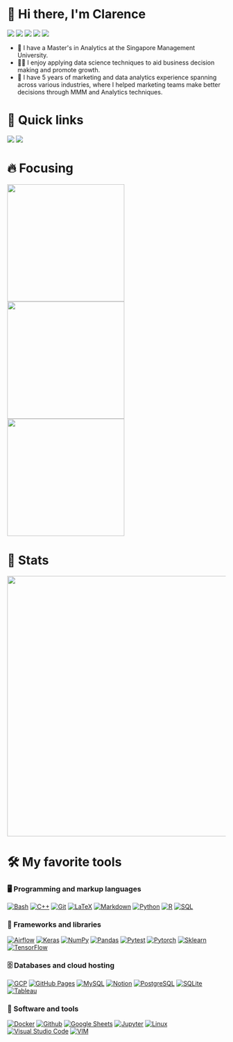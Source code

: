 <h1 align="left">👋 Hi there, I'm Clarence</h1>

<p align="left">
  <img src="https://img.shields.io/badge/analytics-34113F?style=for-the-badge">
  <img src="https://img.shields.io/badge/data%20science-535ECF?style=for-the-badge">
  <img src="https://img.shields.io/badge/machine%20learning-107E7D?style=for-the-badge">
  <img src="https://img.shields.io/badge/deep%20learning-E3B505?style=for-the-badge">
  <img src="https://img.shields.io/badge/nlp-CF539C?style=for-the-badge">
</p>

- 🔭 I have a Master's in Analytics at the Singapore Management University.
- 🧑‍💻 I enjoy applying data science techniques to aid business decision making and promote growth.
- 🌱 I have 5 years of marketing and data analytics experience spanning across various industries, where I helped marketing teams make better decisions through MMM and Analytics techniques.



# 🎯 Quick links 

<p align="left">
  <a href="https://csanry.github.io/" target="_blank"><img src="https://img.shields.io/badge/personal%20site-FF7E33?style=for-the-badge&logo=GitBook&logoColor=white"></a>
  <a href="https://www.linkedin.com/in/clarencesan/" target="_blank"><img src="https://img.shields.io/badge/linkedin-0077B5?style=for-the-badge&logo=linkedin&logoColor=white"></a>
</p>



# 🔥 Focusing  

<!-- Repo info cards - https://github.com/anuraghazra/github-readme-stats -->
<!-- Small repo cards (fork) - https://github.com/DenverCoder1/github-readme-stats -->

<p align="left">
  <a href="https://github.com/scikit-learn/scikit-learn/"><img width="270" src="https://github-readme-stats.vercel.app/api/pin/?username=scikit-learn&repo=scikit-learn&theme=prussian&hide_border=true&show_icons=true" alt=""></a>
  <a href="https://github.com/altair-viz/altair/"><img width="270" src="https://github-readme-stats.vercel.app/api/pin/?username=altair-viz&repo=altair&theme=prussian&hide_border=true&show_icons=true" alt=""></a>
  <a href="https://github.com/csanry/mlalgos/"><img width="270" src="https://github-readme-stats.vercel.app/api/pin/?username=csanry&repo=mlalgos&theme=prussian&hide_border=true&show_icons=true" alt=""></a>
</p>



# 📃 Stats

<!-- GitHub Readme Streak Stats - https://github.com/DenverCoder1/github-readme-streak-stats -->

<p align="center">
  <img width ="600" src="https://github-readme-streak-stats.herokuapp.com/?user=csanry&theme=prussian&hide_border=true">
</p>

<!-- Some badges are from https://github.com/Ileriayo/markdown-badges -->



# 🛠️ My favorite tools

### 🖥️ Programming and markup languages

<p>
    <a href="https://github.com/search?q=user%3Acsanry+language%3Abash"><img alt="Bash" src="https://img.shields.io/badge/Bash-121011.svg?logo=gnu-bash&logoColor=white"></a>
    <a href="https://github.com/search?q=user%3Acsanry+language%3Ac"><img alt="C++" src="https://img.shields.io/badge/C++-%2300599C.svg?logo=c%2B%2B&logoColor=white"></a>
    <a href="#"><img alt="Git" src="https://img.shields.io/badge/Git-F05033.svg?logo=git&logoColor=white"></a>
    <a href="https://github.com/search?q=user%3Acsanry+language%3Atex"><img alt="LaTeX" src="https://img.shields.io/badge/LaTeX-008080.svg?logo=LaTeX&logoColor=white"></a>
    <a href="https://github.com/search?q=user%3Acsanry+language%3Amarkdown"><img alt="Markdown" src="https://img.shields.io/badge/Markdown-000000.svg?logo=markdown&logoColor=white"></a>
    <a href="https://github.com/search?q=user%3Acsanry+language%3Apython"><img alt="Python" src="https://img.shields.io/badge/Python-14354C.svg?logo=python&logoColor=white"></a>
    <a href="https://github.com/search?q=user%3Acsanry+language%3Ar"><img alt="R" src="https://img.shields.io/badge/R-276DC3.svg?logo=r&logoColor=white"></a>
    <a href="https://github.com/search?q=user%3Acsanry+language%3Asql"><img alt="SQL" src="https://custom-icon-badges.herokuapp.com/badge/SQL-025E8C.svg?logo=database&logoColor=white"></a>
</p>

### 🧰 Frameworks and libraries

<p>
    <a href="#"><img alt="Airflow" src="https://img.shields.io/badge/Airflow-017CEE?logo=Apache%20Airflow&logoColor=white"></a>
    <a href="#"><img alt="Keras" src="https://img.shields.io/badge/Keras-D00000.svg?logo=Keras&logoColor=white"></a>
    <a href="#"><img alt="NumPy" src="https://img.shields.io/badge/Numpy-013243.svg?logo=numpy&logoColor=white"></a>
    <a href="#"><img alt="Pandas" src="https://img.shields.io/badge/Pandas-150458.svg?logo=pandas&logoColor=white"></a>
    <a href="#"><img alt="Pytest" src="https://img.shields.io/badge/Pytest-0A9EDC.svg?logo=pytest&logoColor=white"></a>
    <a href="#"><img alt="Pytorch" src="https://img.shields.io/badge/PyTorch-%23EE4C2C.svg?logo=PyTorch&logoColor=white"></a>
    <a href="#"><img alt="Sklearn" src="https://img.shields.io/badge/Sklearn-%23F7931E.svg?logo=scikit-learn&logoColor=white"></a>
    <a href="#"><img alt="TensorFlow" src="https://img.shields.io/badge/TensorFlow-FF6F00.svg?logo=TensorFlow&logoColor=white"></a>
</p>

### 🗄️ Databases and cloud hosting

<p>
    <a href="#"><img alt="GCP" src="https://img.shields.io/badge/GCP-%234285F4.svg?logo=google-cloud&logoColor=white"></a>
    <a href="#"><img alt="GitHub Pages" src="https://img.shields.io/badge/GitHub%20Pages-327FC7.svg?logo=github&logoColor=white"></a>
    <a href="#"><img alt="MySQL" src="https://img.shields.io/badge/MySQL-00f.svg?logo=mysql&logoColor=white"></a>
    <a href="#"><img alt="Notion" src="https://img.shields.io/badge/Notion-010101.svg?logo=notion&logoColor=white"></a>
    <a href="#"><img alt="PostgreSQL" src ="https://img.shields.io/badge/PostgreSQL-316192.svg?logo=postgresql&logoColor=white"></a>
    <a href="#"><img alt="SQLite" src ="https://img.shields.io/badge/SQLite-07405e.svg?logo=sqlite&logoColor=white"></a>
    <a href="#"><img alt="Tableau" src ="https://img.shields.io/badge/Tableau-023020?logo=tableau&logoColor=white"></a>
</p>

### 🔨 Software and tools

<p>
    <a href="#"><img alt="Docker" src="https://img.shields.io/badge/Docker-%230db7ed.svg?logo=docker&logoColor=white"></a>
    <a href="#"><img alt="Github" src="https://img.shields.io/badge/Github-%23121011.svg?logo=github&logoColor=white"></a>
    <a href="#"><img alt="Google Sheets" src="https://img.shields.io/badge/GSheets-34A853.svg?logo=google%20sheets&logoColor=white"></a>
    <a href="#"><img alt="Jupyter" src="https://img.shields.io/badge/Jupyter-F37626.svg?logo=Jupyter&logoColor=white"></a>
    <a href="#"><img alt="Linux" src="https://img.shields.io/badge/Linux-FCC624?logo=linux&logoColor=black"></a>
    <a href="#"><img alt="Visual Studio Code" src="https://img.shields.io/badge/VS%20Code-0078d7.svg?logo=visual-studio-code&logoColor=white"></a>    
    <a href="#"><img alt="VIM" src="https://img.shields.io/badge/VIM-%2311AB00.svg?logo=vim&logoColor=white"></a>
</p>
